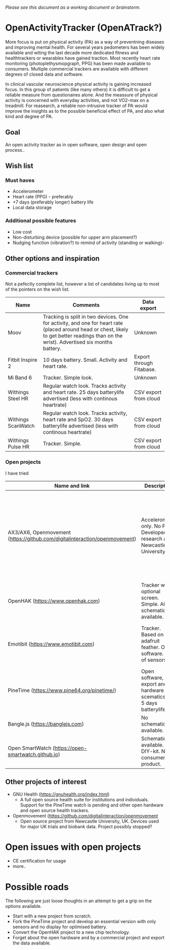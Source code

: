 _Please see this document as a working document or brainstorm._

# OpenActivityTracker (OpenATrack?)
More focus is put on physical activity (PA) as a way of preventning diseases and improving mental health.
For several years pedometers has been widely available and witing the last decade more dedicated fitness and healthtrackers or wearables have gained traction. Most recently heart rate monitoring (photoplethysmopgraph, PPG) has been made available to consumers. Multiple commercial trackers are available with different degrees of closed data and software.

In clinical vascular neuroscience physical activity is gaining increased focus. In this group of patients (like many others) it is difficult to get a reliable measure from questionaires alone. And the meassure of physical activity is concerned with everyday activities, and not VO2-max on a treadmill. For reasearch, a reliable non-intrusive tracker of PA would improve the insights as to the possible beneficial effect of PA, and also what kind and degree of PA.

## Goal
An open activity tracker as in open software, open design and open process..

## Wish list

### Must haves
- Accelerometer
- Heart rate (PPG) - preferably
- +7 days (preferably longer) battery life
- Local data storage

### Additional possible features
- Low cost
- Non-disturbing device (possible for upper arm placement?)
- Nudging function (vibration?) to remind of activity (standing or walking)- 

## Other options and inspiration

### Commercial trackers
Not a pefectly complete list, however a list of candidates living up to most of the pointers on the wish list.

Name | Comments | Data export
------------ | ------------- | -------------
Moov |Tracking is split in two devices. One for activity, and one for heart rate (placed around head or chest, likely to get better readings than on the wrist). Advertised six months battery. | Unknown
Fitbit Inspire 2 | 10 days battery. Small. Activity and heart rate. | Export through Fitabase.
Mi Band 6 | Tracker. Simple look. | Unknown
Withings Steel HR | Regular watch look. Tracks activity and heart rate. 25 days batterylife advertised (less with continous heartrate) | CSV export from cloud
Withings ScanWatch | Regular watch look. Tracks activity, heart rate and SpO2. 30 days batterylife advertised (less with continous heartrate) | CSV export from cloud
Withings Pulse HR | Tracker. Simple. | CSV export from cloud

### Open projects
I have tried 

Name and link | Description | Comments
------------ | ------------- | -------------
AX3/AX6, Openmovement (https://github.com/digitalinteraction/openmovement) | Accelerometer only. No PPG. Developed for research at Newcastle University. | Project seems stalled. Maybe related to Brexit? Sample data available, dated 2013. Data format compatible by the GGIR package for R.
OpenHAK (https://www.openhak.com) | Tracker with optional screen. Simple. All schematics available. | Simblee chip has been terminated.
Emotibit (https://www.emotibit.com) | Tracker. Based on adafruit feather. Open software. A lot of sensors. | Bulky when wearing for extended period. No hardware schematics available.
PineTime (https://www.pine64.org/pinetime/) | Open software, data export and hardware scematics. 3-5 days batterylife. | Smartwatch. 
Bangle.js (https://banglejs.com) | No schematics available. | Smartwatch
Open SmartWatch (https://open-smartwatch.github.io) | Schematics available. DIY-kit. No consumer product. | Smartwatch. 

## Other projects of interest

- GNU Health (https://gnuhealth.org/index.html)
  - A full open source health suite for institutions and individuals. Support for the PineTime watch is pending and other open hardware and open source health trackers.
- Openmovement (https://github.com/digitalinteraction/openmovement
  - Open source project from Newcastle University, UK. Devices used for major UK trials and biobank data. Project possibly stopped?

# Open issues with open projects
- CE certification for usage
- more..

# Possible roads
The following are just loose thoughts in an attempt to get a grip on the options available.

- Start with a new project from scratch.
- Fork the PineTime project and develop an essential version with only sensors and no display for optimised battery.
- Convert the OpenHAK project to a new chip technology.
- Forget about the open hardware and by a commercial project and export the data available.
